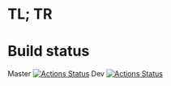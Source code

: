 # TL; TR

# Build status
Master [![Actions Status](https://github.com/anion0278/mapp/actions/workflows/ci.yml/badge.svg?branch=master)](https://github.com/anion0278/mapp/actions)
Dev [![Actions Status](https://github.com/anion0278/mapp/actions/workflows/ci.yml/badge.svg?branch=dev)](https://github.com/anion0278/mapp/actions)
